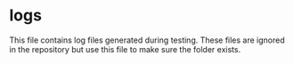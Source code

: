 # logs

This file contains log files generated during testing.
These files are ignored in the repository but use this file to make sure the folder exists.
